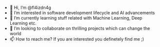- 👋 Hi, I’m @fl4izdn4g
- 👀 I’m interested in software development lifecycle and AI advancements
- 🌱 I’m currently learning stuff related with Machine Learning, Deep Learning etc.
- 💞️ I’m looking to collaborate on thrilling projects which can change the world 
- 📫 How to reach me? If you are interested you definetely find me ;)

<!---
fl4izdn4g/fl4izdn4g is a ✨ special ✨ repository because its `README.md` (this file) appears on your GitHub profile.
You can click the Preview link to take a look at your changes.
--->

